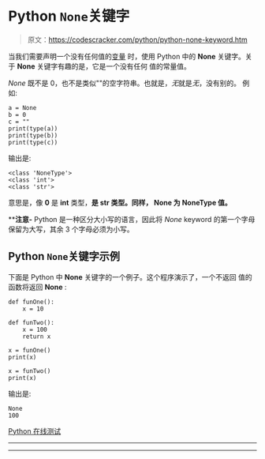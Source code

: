 # Python `None`关键字

> 原文：<https://codescracker.com/python/python-none-keyword.htm>

当我们需要声明一个没有任何值的[变量](/python/python-variables.htm) 时，使用 Python 中的 **None** 关键字。关于 **None** 关键字有趣的是，它是一个没有任何 值的常量值。

*None* 既不是 0，也不是类似""的空字符串。也就是，*无*就是*无*，没有别的。 例如:

```
a = None
b = 0
c = ""
print(type(a))
print(type(b))
print(type(c))
```

输出是:

```
<class 'NoneType'>
<class 'int'>
<class 'str'>
```

意思是，像 **0** 是 **int** 类型，**是 **str** 类型。同样， **None** 为 **NoneType** 值。**

 ****注意-** Python 是一种区分大小写的语言，因此将 *None* keyword 的第一个字母保留为大写，其余 3 个字母必须为小写。

## Python `None`关键字示例

下面是 Python 中 **None** 关键字的一个例子。这个程序演示了，一个不返回 值的函数将返回 **None** :

```
def funOne():
    x = 10

def funTwo():
    x = 100
    return x

x = funOne()
print(x)

x = funTwo()
print(x)
```

输出是:

```
None
100
```

[Python 在线测试](/exam/showtest.php?subid=10)

* * *

* * ***